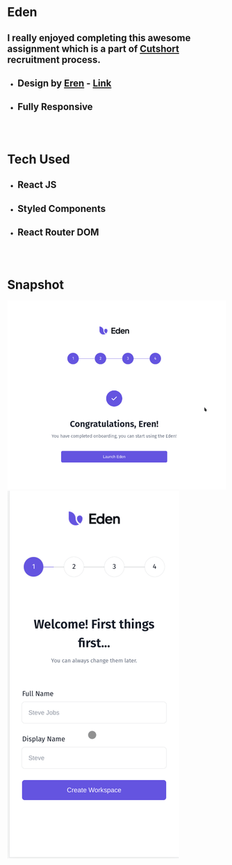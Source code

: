 # Eden

## I really enjoyed completing this awesome assignment which is a part of [Cutshort](https://cutshort.io/) recruitment process.

- ## Design by [Eren](https://dribbble.com/ertuken) - [Link](https://dribbble.com/shots/15669113-Onboarding-Exploration?utm_source=Clipboard_Shot&utm_campaign=ertuken&utm_content=Onboarding%20%23Exploration&utm_medium=Social_Share&utm_source=Clipboard_Shot&utm_campaign=ertuken&utm_content=Onboarding%20%23Exploration&utm_medium=Social_Share)

- ## Fully Responsive 

<br/>
<br/>

# Tech Used
- ## React JS
- ## Styled Components
- ## React Router DOM

<br/>
<br/>

# Snapshot
![project snapshot](eden.gif)
![project snapshot](eden-mobile.gif)
